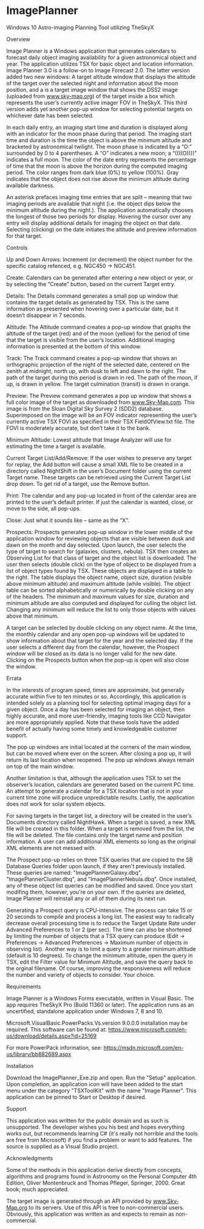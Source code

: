 # ImagePlanner
Windows 10 Astro-imaging Planning Tool utilizing TheSkyX

Overview

Image Planner is a Windows application that generates calendars to forecast daily object imaging availability for a given astronomical object and year.  The application utilizes TSX for basic object and location information.  Image Planner 3.0 is a follow-on to Image Forecast 2.0.  The latter version added two new windows: A target altitude window that displays the altitude of the target over the selected night and information about the moon position, and a is a target image window that shows the DSS2 image (uploaded from www.sky-map.org) of the target inside a box which represents the user’s currently active imager FOV in TheSkyX.  This third version adds yet another pop-up window for selecting potential targets on whichever date has been selected.
 
In each daily entry, an imaging start time and duration is displayed along with an indicator for the moon phase during that period.  The imaging start time and duration is the time the object is above the minimum altitude and bracketed by astronomical twilight.  The moon phase is indicated by a “O:” surrounded by 0 to 4 parentheses.  A “O” indicates a new moon; a “((((O))))” indicates a full moon.
The color of the date entry represents the percentage of time that the moon is above the horizon during the computed imaging period.  The color ranges from dark blue (0%) to yellow (100%).  Gray indicates that the object does not rise above the minimum altitude during available darkness.  

An asterisk prefaces imaging time entries that are split – meaning that two imaging periods are available that night (i.e. the object dips below the minimum altitude during the night.).  The application automatically chooses the longest of those two periods for display.  Hovering the cursor over any entry will display additional details for imaging the object on that date.  Selecting (clicking) on the date initiates the altitude and preview information for that target.

Controls

Up and Down Arrows: Increment (or decrement) the object number for the specific catalog refenced, e.g. NGC450 -> NGC451.

Create: Calendars can be generated after entering a new object or year, or by selecting the “Create” button, based on the current Target entry.  

Details: The Details command generates a small pop up window that contains the target details as generated by TSX.  This is the same information as presented when hovering over a particular date, but it doesn’t disappear in 7 seconds. 
 
Altitude: The Altitude command creates a pop-up window that graphs the altitude of the target (red) and of the moon (yellow) for the period of time that the target is visible from the user’s location.  Additional imaging information is presented at the bottom of this window.

Track: The Track command creates a pop-up window that shows an orthographic projection of the night of the selected date, centered on the zenith at midnight, north up, with dusk to left and dawn to the right.  The path of the target during this period is drawn in red.  The path of the moon, if up, is drawn in yellow.  The target culmination (transit) is drawn in orange.

Preview: The Preview command generates a pop up window that shows a full color image of the target as downloaded from www.Sky-Map.com.  This image is from the Sloan Digital Sky Survey 2 (SDD2) database.  Superimposed on the image will be an FOV indicator representing the user’s currently active TSX FOVI as specified in their TSX FieldOfView.txt file.  The FOVI is moderately accurate, but don’t take it to the bank.

Minimum Altitude: Lowest altitude that Image Analyzer will use for estimating the time a target is available.

Current Target List/Add/Remove: If the user wishes to preserve any target for replay, the Add button will cause a small XML file to be created in a directory called NightShift in the user’s Document folder using the current Target name.  These targets can be retrieved using the Current Target List drop down.  To get rid of a target, use the Remove button.

Print: The calendar and any pop-up located in front of the calendar area are printed to the user’s default printer.  If just the calendar is wanted, close, or move to the side, all pop-ups.

Close: Just what it sounds like – same as the “X”.

Prospects:  Prospects generates pop-up window in the lower middle of the application window for reviewing objects that are visible between dusk and dawn on the month and day selected.  Upon launch, the user selects the type of target to search for (galaxies, clusters, nebula).  TSX then creates an Observing List for that class of target and the object list is downloaded.  The user then selects (double click) on the type of object to be displayed from a list of object types found by TSX.  These objects are displayed in a table to the right.  The table displays the object name, object size, duration (visible above minimum altitude) and maximum altitude (while visible).  The object table can be sorted alphabetically or numerically by double clicking on any of the headers.   The minimum and maximum values for size, duration and minimum altitude are also computed and displayed for culling the object list.  Changing any minimum will reduce the list to only those objects with values above that minimum.  

A target can be selected by double clicking on any object name.  At the time, the monthly calendar and any open pop-up windows will be updated to show information about that target for the year and the selected day.  If the user selects a different day from the calendar, however, the Prospect window will be closed as its data is no longer valid for the new date.  Clicking on the Prospects button when the pop-up is open will also close the window.

Errata

In the interests of program speed, times are approximate, but generally accurate within five to ten minutes or so.   Accordingly, this application is intended solely as a planning tool for selecting optimal imaging days for a given object.  Once a day has been selected for imaging an object, then highly accurate, and more user-friendly, imaging tools like CCD Navigator are more appropriately applied.  Note that these tools have the added benefit of actually having some timely and knowledgeable customer support.

The pop up windows are initial located at the corners of the main window, but can be moved where ever on the screen.  After closing a pop up, it will return its last location when reopened.  The pop up windows always remain on top of the main window.

Another limitation is that, although the application uses TSX to set the observer’s location, calendars are generated based on the current PC time.  An attempt to generate a calendar for a TSX location that is not in your current time zone will produce unpredictable results.  Lastly, the application does not work for solar system objects.

For saving targets in the target list, a directory will be created in the user’s Documents directory called NightHawk.  When a target is saved, a new XML file will be created in this folder.  When a target is removed from the list, the file will be deleted.  The file contains only the target name and position information.   A user can add additional XML elements so long as the original XML elements are not messed with. 

The Prospect pop-up relies on three TSX queries that are copied to the SB Database Queries folder upon launch, if they aren't previously installed.  These queries are named: "ImagePlannerGalaxy.dbq", "ImagePlannerCluster.dbq", and "ImagePlannerNebula.dbq".  Once installed, any of these object list queries can be modified and saved.  Once you start modifing them, however, you're on your own.  If the queries are deleted, Image Planner will reinstall any or all of them during its next run.

Generating a Prospect query is CPU-intensive.  The process can take 15 or 20 seconds to compile and process a long list.  The easiest way to radically decrease overall processing time is to reduce the Target Update Rate under Advanced Preferences to 1 or 2 (per sec). The time can also be shortened by limiting the number of objects that a TSX query can produce (Edit -> Preferences -> Advanced Preferences -> Maximum number of objects in observing list).  Another way is to limit a query to a greater minimum altitude (default is 10 degrees).  To change the minimum altitude, open the query in TSX, edit the Filter value for Minimum Altitude, and save the query back to the orginal filename.  Of course, improving the responsiveness will reduce the number and variety of objects to consider.  Your choice.

Requirements

Image Planner is a Windows Forms executable, written in Visual Basic.  The app requires TheSkyX Pro (Build 11360 or later).  The application runs as an uncertified, standalone application under Windows 7, 8 and 10.  

Microsoft.VisualBasic.PowerPacks.Vs.version 9.0.0.0 installation may be required.  This software can be found at:
https://www.microsoft.com/en-us/download/details.aspx?id=25169

For more PowerPack information, see: https://msdn.microsoft.com/en-us/library/bb882689.aspx

Installation

Download the ImagePlanner_Exe.zip and open. Run the "Setup" application.  Upon completion, an application icon will have been added to the start menu under the category "TSXToolKit" with the name "Image Planner".  This application can be pinned to Start or Desktop if desired.  

Support 

This application was written for the public domain and as such is unsupported. The developer wishes you his best and hopes everything works out, but recommends learning C# (it's really not horrible and the tools are free from Microsoft) if you find a problem or want to add features.  The source is supplied as a Visual Studio project.

Acknowledgments

Some of the methods in this application derive directly from concepts, algorithms and programs found in Astronomy on the Personal Computer 4th Edition, Oliver Montenbruck and Thomas Pfleger, Springer, 2000.  Great book; much appreciated.

The target image is generated through an API provided by www.Sky-Map.org to its servers.  Use of this API is free to non-commercial users.  Obviously, this application was written as and expects to remain as non-commercial.
    
